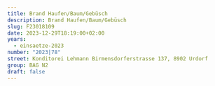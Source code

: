 ```yaml
---
title: Brand Haufen/Baum/Gebüsch
description: Brand Haufen/Baum/Gebüsch
slug: F23018109
date: 2023-12-29T18:19:00+02:00
years:
  - einsaetze-2023
number: "2023|78"
street: Konditorei Lehmann Birmensdorferstrasse 137, 8902 Urdorf
group: BAG N2
draft: false
---
```

